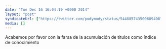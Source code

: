 ```yaml
---
date: "Tue Dec 16 16:04:19 +0000 2014"
layout: "post"
syndicateUrl: ["https://twitter.com/pudymody/status/544885743500689408"]
media: []
---
```

Acabemos por favor con la farsa de la acumulación de títulos como índice de conocimiento